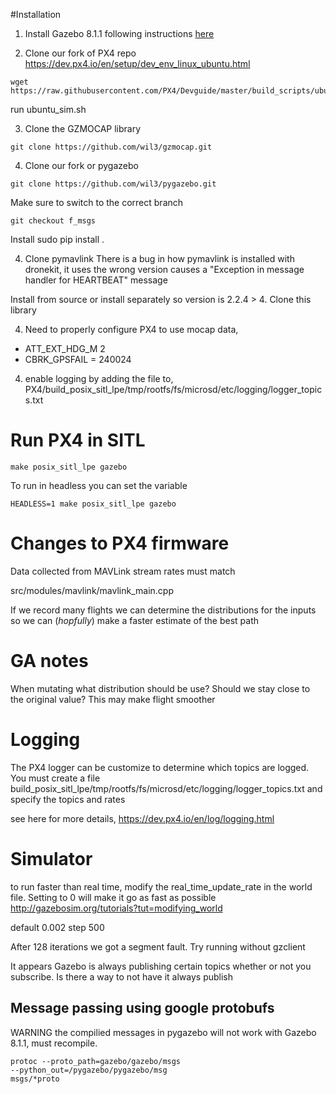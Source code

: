 
#Installation

1. Install Gazebo 8.1.1 following instructions
   [here](http://gazebosim.org/tutorials?tut=install_ubuntu)

2. Clone our fork of PX4 repo
https://dev.px4.io/en/setup/dev_env_linux_ubuntu.html

```
wget
https://raw.githubusercontent.com/PX4/Devguide/master/build_scripts/ubuntu_sim_nuttx.sh
```
run  ubuntu_sim.sh

3. Clone the GZMOCAP library
```
git clone https://github.com/wil3/gzmocap.git
```

4. Clone our fork or pygazebo
```
git clone https://github.com/wil3/pygazebo.git
```
 Make sure to switch to the correct branch 
```
git checkout f_msgs
```
Install sudo pip install .

4. Clone pymavlink
There is a bug in how pymavlink is installed with dronekit, it uses the wrong
version causes a "Exception in message handler for HEARTBEAT" message

Install from source or install separately so version is 2.2.4 > 
4. Clone this library

4. Need to properly configure PX4 to use mocap data,

* ATT_EXT_HDG_M 2
* CBRK_GPSFAIL = 240024

4. enable logging by adding the file to, 
PX4/build_posix_sitl_lpe/tmp/rootfs/fs/microsd/etc/logging/logger_topics.txt

# Run PX4 in SITL
```
make posix_sitl_lpe gazebo
```

To run in headless you can set the variable
```
HEADLESS=1 make posix_sitl_lpe gazebo
```

# Changes to PX4 firmware

Data collected from MAVLink stream rates must match 

src/modules/mavlink/mavlink_main.cpp


If we record many flights we can determine the distributions for the inputs 
so we can (*hopfully*) make a faster estimate of the best path


# GA notes

When mutating what distribution should be use? Should we stay close to the
original value? This may make flight smoother

# Logging
The PX4 logger can be customize to determine which topics are logged.
You must create a file
build_posix_sitl_lpe/tmp/rootfs/fs/microsd/etc/logging/logger_topics.txt and
specify the topics and rates 

see here for more details, https://dev.px4.io/en/log/logging.html


# Simulator

to run faster than real time, modify the real_time_update_rate in the world
file. Setting to 0 will make it go as fast as possible
http://gazebosim.org/tutorials?tut=modifying_world

default 0.002 step 500


After 128 iterations we got a segment fault. Try running without gzclient

It appears Gazebo is always publishing certain topics whether or not you
subscribe. Is there a way to not have it always publish


## Message passing using google protobufs
WARNING the compilied messages in pygazebo will not work with Gazebo 8.1.1, must
recompile.
```
protoc --proto_path=gazebo/gazebo/msgs
--python_out=/pygazebo/pygazebo/msg
msgs/*proto
```
